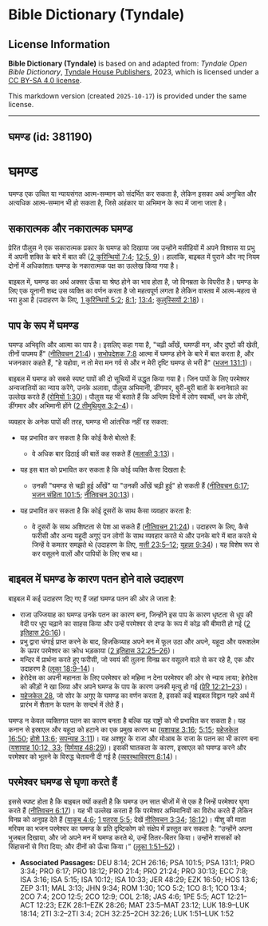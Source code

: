 # Bible Dictionary (Tyndale)

## License Information

**Bible Dictionary (Tyndale)** is based on and adapted from: _Tyndale Open Bible Dictionary_, [Tyndale House Publishers](https://tyndaleopenresources.com/), 2023, which is licensed under a [CC BY-SA 4.0 license](https://creativecommons.org/licenses/by-sa/4.0/legalcode.en).

This markdown version (created `2025-10-17`) is provided under the same license.



--------------------------------

## घमण्ड (id: 381190)

घमण्ड
=====

घमण्ड एक उचित या न्यायसंगत आत्म\-सम्मान को संदर्भित कर सकता है, लेकिन इसका अर्थ अनुचित और अत्यधिक आत्म\-सम्मान भी हो सकता है, जिसे अहंकार या अभिमान के रूप में जाना जाता है।

सकारात्मक और नकारात्मक घमण्ड
----------------------------

प्रेरित पौलुस ने एक सकारात्मक प्रकार के घमण्ड को दिखाया जब उन्होंने मसीहियों में अपने विश्वास या प्रभु में अपनी शक्ति के बारे में बात की ([2 कुरिन्थियों 7:4](https://ref.ly/2Cor7:4); [12:5, 9](https://ref.ly/2Cor12:5,2Cor12:9))। हालांकि, बाइबल में पुराने और नए नियम दोनों में अधिकांशतः घमण्ड के नकारात्मक पक्ष का उल्लेख किया गया है।

बाइबल में, घमण्ड का अर्थ अक्सर ऊँचा या श्रेष्ठ होने का भाव होता है, जो विनम्रता के विपरीत है। घमण्ड के लिए एक यूनानी शब्द उस व्यक्ति का वर्णन करता है जो महत्वपूर्ण लगता है लेकिन वास्तव में आत्म\-महत्व से भरा हुआ है (उदाहरण के लिए, [1 कुरिन्थियों 5:2](https://ref.ly/1Cor5:2); [8:1](https://ref.ly/1Cor8:1); [13:4](https://ref.ly/1Cor13:4); [कुलुस्सियों 2:18](https://ref.ly/Col2:18))।

पाप के रूप में घमण्ड
--------------------

घमण्ड अभिवृत्ति और आत्मा का पाप है। इसलिए कहा गया है, "चढ़ी आँखें, घमण्डी मन, और दुष्टों की खेती, तीनों पापमय हैं" ([नीतिवचन 21:4](https://ref.ly/Prov21:4))। [सभोपदेशक 7:8](https://ref.ly/Eccl7:8) आत्मा में घमण्ड होने के बारे में बात करता है, और भजनकार कहते हैं, "हे यहोवा, न तो मेरा मन गर्व से और न मेरी दृष्टि घमण्ड से भरी है" ([भजन 131:1](https://ref.ly/Ps131:1))।

बाइबल में घमण्ड को सबसे स्पष्ट पापों की दो सूचियों में उद्धृत किया गया है। जिन पापों के लिए परमेश्वर अन्यजातियों का न्याय करेंगे, उनके अलावा, पौलुस अभिमानी, डींगमार, बुरी\-बुरी बातों के बनानेवाले का उल्लेख करते हैं ([रोमियों 1:30](https://ref.ly/Rom1:30))। पौलुस यह भी बताते हैं कि अन्तिम दिनों में लोग स्वार्थी, धन के लोभी, डींगमार और अभिमानी होंगे ([2 तीमुथियुस 3:2–4](https://ref.ly/2Tim3:2-2Tim3:4))।

व्यवहार के अनेक पापों की तरह, घमण्ड भी आंतरिक नहीं रह सकता:

* यह प्रभावित कर सकता है कि कोई कैसे बोलते हैं:

    + वे अधिक बार ढिठाई की बातें कह सकते हैं ([मलाकी 3:13](https://ref.ly/Mal3:13))।
* यह इस बात को प्रभावित कर सकता है कि कोई व्यक्ति कैसा दिखता है:

    + उनकी "घमण्ड से चढ़ी हुई आँखें" या "उनकी आँखें चढ़ी हुई" हो सकती हैं ([नीतिवचन 6:17](https://ref.ly/Prov6:17); [भजन संहिता 101:5](https://ref.ly/Ps101:5); [नीतिवचन 30:13](https://ref.ly/Prov30:13))।
* यह प्रभावित कर सकता है कि कोई दूसरों के साथ कैसा व्यवहार करता है:

    + वे दूसरों के साथ अशिष्टता से पेश आ सकते हैं ([नीतिवचन 21:24](https://ref.ly/Prov21:24))। उदाहरण के लिए, कैसे फरीसी और अन्य यहूदी अगुएं उन लोगों के साथ व्यवहार करते थे और उनके बारे में बात करते थे जिन्हें वे कमतर समझते थे (उदाहरण के लिए, [मत्ती 23:5–12](https://ref.ly/Matt23:5-Matt23:12); [यूहन्ना 9:34](https://ref.ly/John9:34))। यह विशेष रूप से कर वसूलने वालों और पापियों के लिए सच था।

बाइबल में घमण्ड के कारण पतन होने वाले उदाहरण
--------------------------------------------

बाइबल में कई उदाहरण दिए गए हैं जहां घमण्ड पतन की ओर ले जाता है:

* राजा उज्जियाह का घमण्ड उनके पतन का कारण बना, जिन्होंने इस पाप के कारण धृष्टता से धूप की वेदी पर धूप चढ़ाने का साहस किया और उन्हें परमेश्वर से दण्ड के रूप में कोढ़ की बीमारी हो गई ([2 इतिहास 26:16](https://ref.ly/2Chr26:16))।
* प्रभु द्वारा चंगाई प्राप्त करने के बाद, हिजकिय्याह अपने मन में फूल उठा और अपने, यहूदा और यरूशलेम के ऊपर परमेश्वर का क्रोध भड़काया ([2 इतिहास 32:25–26](https://ref.ly/2Chr32:25-2Chr32:26))।
* मन्दिर में प्रार्थना करते हुए फरीसी, जो स्वयं की तुलना विनम्र कर वसूलने वाले से कर रहे है, एक और उदाहरण है ([लूका 18:9–14](https://ref.ly/Luke18:9-Luke18:14))।
* हेरोदेस का अपनी महानता के लिए परमेश्वर को महिमा न देना परमेश्वर की ओर से न्याय लाया; हेरोदेस को कीड़ों ने खा लिया और अपने घमण्ड के पाप के कारण उनकी मृत्यु हो गई ([प्रेरि 12:21–23](https://ref.ly/Acts12:21-Acts12:23))।
* [यहेजकेल 28](https://ref.ly/Ezek28:1-Ezek28:26), जो सोर के अगुए के घमण्ड का वर्णन करता है, इसको कई बाइबल विद्वान गहरे अर्थ में प्रारंभ में शैतान के पतन के सन्दर्भ में लेते हैं।

घमण्ड न केवल व्यक्तिगत पतन का कारण बनता है बल्कि यह राष्ट्रों को भी प्रभावित कर सकता है। यह कनान से इस्राएल और यहूदा को हटाने का एक प्रमुख कारण था ([यशायाह 3:16](https://ref.ly/Isa3:16); [5:15](https://ref.ly/Isa5:15); [यहेजकेल 16:50](https://ref.ly/Ezek16:50); [होशे 13:6](https://ref.ly/Hos13:6); [सपन्याह 3:11](https://ref.ly/Zeph3:11))। यह अश्शूर के राजा और मोआब के राजा के पतन का भी कारण बना ([यशायाह 10:12, 33](https://ref.ly/Isa10:12); [यिर्मयाह 48:29](https://ref.ly/Jer48:29))। इसकी घातकता के कारण, इस्राएल को घमण्ड करने और परमेश्वर को भूलने के विरुद्ध चेतावनी दी गई है ([व्यवस्थाविवरण 8:14](https://ref.ly/Deut8:14))।

परमेश्वर घमण्ड से घृणा करते हैं
-------------------------------

इससे स्पष्ट होता है कि बाइबल क्यों कहती है कि घमण्ड उन सात चीजों में से एक है जिन्हें परमेश्वर घृणा करते हैं ([नीतिवचन 6:17](https://ref.ly/Prov6:17))। यह भी उल्लेख करता है कि परमेश्वर अभिमानियों का विरोध करते हैं लेकिन विनम्र को अनुग्रह देते हैं ([याकूब 4:6](https://ref.ly/Jas4:6); [1 पतरस 5:5](https://ref.ly/1Pet5:5); देखें [नीतिवचन 3:34](https://ref.ly/Prov3:34); [18:12](https://ref.ly/Prov18:12))। यीशु की माता मरियम का भजन परमेश्वर का घमण्ड के प्रति दृष्टिकोण को संक्षेप में प्रस्तुत कर सकता है: “उन्होंने अपना भुजबल दिखाया, और जो अपने मन में घमण्ड करते थे, उन्हें तितर\-बितर किया। उन्होंने शासकों को सिंहासनों से गिरा दिया; और दीनों को ऊँचा किया।” ([लूका 1:51–52](https://ref.ly/Luke1:51-Luke1:52))।

* **Associated Passages:** DEU 8:14; 2CH 26:16; PSA 101:5; PSA 131:1; PRO 3:34; PRO 6:17; PRO 18:12; PRO 21:4; PRO 21:24; PRO 30:13; ECC 7:8; ISA 3:16; ISA 5:15; ISA 10:12; ISA 10:33; JER 48:29; EZK 16:50; HOS 13:6; ZEP 3:11; MAL 3:13; JHN 9:34; ROM 1:30; 1CO 5:2; 1CO 8:1; 1CO 13:4; 2CO 7:4; 2CO 12:5; 2CO 12:9; COL 2:18; JAS 4:6; 1PE 5:5; ACT 12:21–ACT 12:23; EZK 28:1–EZK 28:26; MAT 23:5–MAT 23:12; LUK 18:9–LUK 18:14; 2TI 3:2–2TI 3:4; 2CH 32:25–2CH 32:26; LUK 1:51–LUK 1:52

